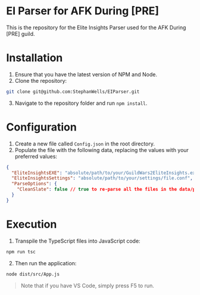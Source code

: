 # EI Parser for AFK During \[PRE\]

This is the repository for the Elite Insights Parser used for the AFK During \[PRE\] guild.

# Installation

1. Ensure that you have the latest version of NPM and Node.
2. Clone the repository:
```bash
git clone git@github.com:StephanWells/EIParser.git
```
3. Navigate to the repository folder and run `npm install`.

# Configuration

1. Create a new file called `Config.json` in the root directory.
2. Populate the file with the following data, replacing the values with your preferred values:

```json
{
  "EliteInsightsEXE": "absolute/path/to/your/GuildWars2EliteInsights.exe",
  "EliteInsightsSettings": "absolute/path/to/your/settings/file.conf",
  "ParseOptions": {
    "CleanSlate": false // true to re-parse all the files in the data/parsed folder, false to only parse new entries
  }
}
```

# Execution

1. Transpile the TypeScript files into JavaScript code:
```bash
npm run tsc
```
2. Then run the application:
```bash
node dist/src/App.js
```

> Note that if you have VS Code, simply press F5 to run.